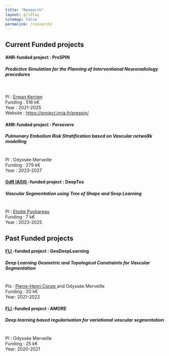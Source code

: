 ```yaml
---
title: "Research"
layout: gridlay
sitemap: false
permalink: /research/
---
```


<style>
img{
  border-radius: 10px;
}
.col-md-3 {
  margin-top:10px;
  margin-bottom:10px;
  padding:0px;
  display:block;
  overflow:hidden;
  text-align:center;
  display: table-cell;
  background: white;
  border-radius: 20px;f
  height: auto;
}
iframe {
  margin:0;
  padding:0;
  width: 175px;
  display: inline;
  vertical-align: middle;
}
</style>

## Current Funded projects

<div class="jumbotron">
<div class="col-md-12 col-sm-12">
<h4>ANR-funded project : PreSPIN </h4>
<h5>Predictive Simulation for the Planning of Interventional Neuroradiology procedures</h5>

<br>

PI : <a href="https://members.loria.fr/EKerrien/cv/" target="_blank"> Erwan Kerrien </a> <br>
Funding : 516 k€ <br>
Year : 2021-2025 <br>
Website : <a href="https://project.inria.fr/prespin/" target="_blank">https://project.inria.fr/prespin/ </a>

</div>
</div>


<div class="jumbotron">
<div class="col-md-12 col-sm-12">
<h4>ANR-funded project : Persevere</h4>
<h5>Pulmonary Embolism Risk Stratification based on Vascular netwoRk modelling </h5>

<br>
PI : Odyssée Merveille <br>
Funding : 279 k€ <br>
Year : 2023-2027

</div>
</div>



<div class="jumbotron">
<div class="col-md-12 col-sm-12">
<h4><a href="https://gdr-iasis.cnrs.fr/" target="_blank">GdR IASIS </a>-funded project : DeepTos </h4>
<h5>Vascular Segmentation using Tree of Shape and Seep Learning</h5>

<br>
PI : <a href="https://www.lre.epita.fr/perso/%C3%A9lodie-puybareau/" target="_blank"> Elodie Puybareau </a> <br>
Funding : 7 k€ <br>
Year : 2023-2025

</div>
</div>


## Past Funded projects

<div class="jumbotron">
<div class="col-md-12 col-sm-12">
<h4> <a href="https://www.francelifeimaging.fr/?lang=en" target="_blank"> FLI </a>-funded project : GeoDeepLearning </h4>
<h5>Deep Learning Geometric and Topological Constraints for Vascular Segmentation  </h5>

<br>
PIs : <a href="https://www.imt-atlantique.fr/fr/personne/pierre-henri-conze" target="_blank"> Pierre-Henri Conze </a> and Odyssée Merveille <br>
Funding : 20 k€ <br>
Year: 2021-2022

</div>
</div>


<div class="jumbotron">
<div class="col-md-12 col-sm-12">
<h4> <a href="https://www.francelifeimaging.fr/?lang=en" target="_blank"> FLI </a>-funded project : AMORE </h4>
<h5>Deep learning based regularisation for variational vascular segmentation </h5>

<br>
PI : Odyssée Merveille <br>
Funding : 25 k€ <br>
Year: 2020-2021

</div>
</div>
